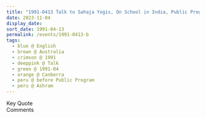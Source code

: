 ```yaml
---
title: "1991-0413 Talk to Sahaja Yogis, On School in India, Public Program, Cough, and Chaṇa, before the Public Program, Āśhram, Canberra, Australia"
date: 2023-11-04
display_date: 
sort_date: 1991-04-13
permalink: /events/1991-0413-b
tags:
  - blue @ English
  - brown @ Australia
  - crimson @ 1991
  - deeppink @ Talk
  - green @ 1991-04
  - orange @ Canberra
  - peru @ before Public Program
  - peru @ Ashram  
---
```


<wave-list>
  <list-title color="green" width="75">Key Quote</list-title>
  <list-item color="BlanchedAlmond"  width="200"></list-item>
  <list-item color="Lavender"></list-item>
  <list-item color="BlanchedAlmond"></list-item>
</wave-list>

<br>

<wave-list>
  <list-title color="green" width="75">Comments</list-title>
  <list-item color="BlanchedAlmond"  width="200"></list-item>
  <list-item color="Lavender"></list-item>
  <list-item color="BlanchedAlmond"></list-item>
</wave-list>